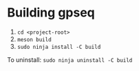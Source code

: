 # Building gpseq

1. `cd <project-root>`
2. `meson build`
3. `sudo ninja install -C build`

To uninstall: `sudo ninja uninstall -C build`
